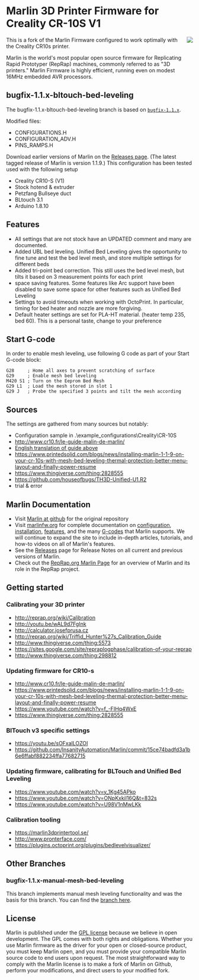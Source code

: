 # Marlin 3D Printer Firmware for Creality CR-10S V1
<img align="right" src="../../raw/1.1.x/buildroot/share/pixmaps/logo/marlin-250.png" />

This is a fork of the Marlin Firmware configured to work optimally with the Creality CR10s printer.

Marlin is the world's most popular open source firmware for Replicating Rapid Prototyper (RepRap) machines, commonly referred to as "3D printers." Marlin Firmware is highly efficient, running even on modest 16MHz embedded AVR processors. 


## bugfix-1.1.x-bltouch-bed-leveling

The bugfix-1.1.x-bltouch-bed-leveling branch is based on [`bugfix-1.1.x`](https://github.com/MarlinFirmware/Marlin/tree/bugfix-1.1.x).

Modified files:
* CONFIGURATIONS.H
* CONFIGURATION_ADV.H
* PINS_RAMPS.H

Download earlier versions of Marlin on the [Releases page](https://github.com/MarlinFirmware/Marlin/releases). (The latest tagged release of Marlin is version 1.1.9.)
 This configuration has been tested used with the following setup
 *  Creality CR10-S (V1)
 *  Stock hotend & extruder
 *  Petzfang Bullseye duct
 *  BLtouch 3.1
 *  Arduino 1.8.10


## Features

* All settings that are not stock have an UPDATED comment and many are documented.
* Added UBL bed leveling. Unified Bed Leveling gives the opportunity to fine tune and test the bed level mesh, and store multiple settings for different beds
* Added tri-point bed correction. This still uses the bed level mesh, but tilts it based on 3 measurement points for each print
* space saving features. Some features like Arc support have been disabled to save some space for other features such as Unified Bed Leveling
* Settings to avoid timeouts when working with OctoPrint. In particular, timing for bed heater and nozzle are more forgiving.
* Default heater settings are set for PLA-HT material. (heater temp 235, bed 60). This is a personal taste, change to your preference

## Start G-code

In order to enable mesh leveling, use following G code as part of your Start G-code block:

```
G28     ; Home all axes to prevent scratching of surface
G29     ; Enable mesh bed leveling
M420 S1 ; Turn on the Eeprom Bed Mesh
G29 L1  ; Load the mesh stored in slot 1 
G29 J   ; Probe the specified 3 points and tilt the mesh according
```

## Sources

The settings are gathered from many sources but notably:
 *  Configuration sample in .\example_configurations\Creality\CR-10S
 *  http://www.cr10.fr/le-guide-malin-de-marlin/
  * [English translation of guide above](http://translate.google.com/translate?js=n&sl=auto&tl=en&u=http://www.cr10.fr/le-guide-malin-de-marlin/)
 *  https://www.printedsolid.com/blogs/news/installing-marlin-1-1-9-on-your-cr-10s-with-mesh-bed-leveling-thermal-protection-better-menu-layout-and-finally-power-resume
 *  https://www.thingiverse.com/thing:2828555
 *  https://github.com/houseofbugs/TH3D-Unified-U1.R2
 *  trial & error

## Marlin Documentation

- Visit [Marlin at github](https://github.com/MarlinFirmware/Marlin) for the original repository
- Visit [marlinfw.org](http://marlinfw.org/) for complete documentation on [configuration](http://marlinfw.org/docs/configuration/configuration.html), [installation](http://marlinfw.org/docs/basics/install.html), [features](http://marlinfw.org/meta/features/), and the many [G-codes](http://marlinfw.org/meta/gcode/) that Marlin supports. We will continue to expand the site to include in-depth articles, tutorials, and how-to videos on all of Marlin's features.
- See the [Releases](https://github.com/MarlinFirmware/Marlin/releases) page for Release Notes on all current and previous versions of Marlin.
- Check out the [RepRap.org Marlin Page](http://reprap.org/wiki/Marlin) for an overview of Marlin and its role in the RepRap project.

## Getting started

### Calibrating your 3D printer

 * http://reprap.org/wiki/Calibration
 * http://youtu.be/wAL9d7FgInk
 * http://calculator.josefprusa.cz
 * http://reprap.org/wiki/Triffid_Hunter%27s_Calibration_Guide
 * http://www.thingiverse.com/thing:5573
 * https://sites.google.com/site/repraplogphase/calibration-of-your-reprap
 * http://www.thingiverse.com/thing:298812

### Updating firmware for CR10-s 
 * http://www.cr10.fr/le-guide-malin-de-marlin/
 * https://www.printedsolid.com/blogs/news/installing-marlin-1-1-9-on-your-cr-10s-with-mesh-bed-leveling-thermal-protection-better-menu-layout-and-finally-power-resume
 * https://www.youtube.com/watch?v=f_-FIHq4WxE
 * https://www.thingiverse.com/thing:2828555

### BlTouch v3 specific settings
 * https://youtu.be/sOFxalLOZOI
 * https://github.com/InsanityAutomation/Marlin/commit/15ce74badfd3a1b6e6ffabf882234ffa77682715

### Updating firmware, calibrating for BLTouch and Unified Bed Leveling
 * https://www.youtube.com/watch?v=y_1Kg45APko
 * https://www.youtube.com/watch?v=ONpKxkil16Q&t=832s
 * https://www.youtube.com/watch?v=U98V1nMwLKk
 
### Calibration tooling
 * https://marlin3dprintertool.se/
 * http://www.pronterface.com/
 * https://plugins.octoprint.org/plugins/bedlevelvisualizer/

## Other Branches
### bugfix-1.1.x-manual-mesh-bed-leveling

This branch implements manual mesh leveling functionality and was the basis for this branch. You can find the [branch here](https://github.com/thijse/Marlin-Creality-CR10/tree/1.1.x-manual-mesh-bed-leveling).

## License

Marlin is published under the [GPL license](https://github.com/COPYING.md) because we believe in open development. The GPL comes with both rights and obligations. Whether you use Marlin firmware as the driver for your open or closed-source product, you must keep Marlin open, and you must provide your compatible Marlin source code to end users upon request. The most straightforward way to comply with the Marlin license is to make a fork of Marlin on Github, perform your modifications, and direct users to your modified fork.
